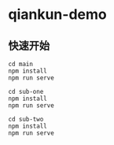 # qiankun-demo

## 快速开始
```
cd main
npm install
npm run serve

cd sub-one
npm install
npm run serve

cd sub-two
npm install
npm run serve
```
